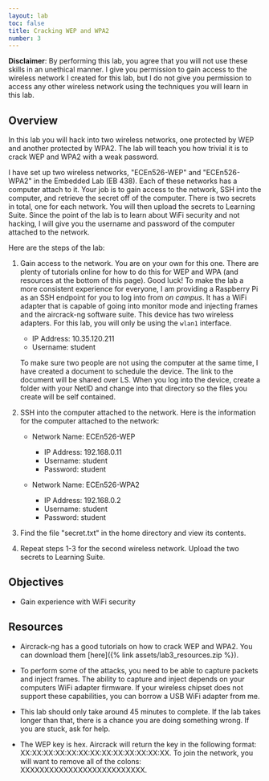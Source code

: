 ```yaml
---
layout: lab
toc: false
title: Cracking WEP and WPA2
number: 3
---
```


<div class="alert alert-primary" role="alert">
    <b>Disclaimer</b>: By performing this lab, you agree that you will not use these skills in an unethical manner. I give you permission to gain access to the wireless network I created for this lab, but I do not give you permission to access any other wireless network using the techniques you will learn in this lab.
</div>

## Overview

In this lab you will hack into two wireless networks, one protected by WEP and another protected by WPA2. The lab will teach you how trivial it is to crack WEP and WPA2 with a weak password.

I have set up two wireless networks, "ECEn526-WEP" and "ECEn526-WPA2" in the Embedded Lab (EB 438). Each of these networks has a computer attach to it. Your job is to gain access to the network, SSH into the computer, and retrieve the secret off of the computer. There is two secrets in total, one for each network. You will then upload the secrets to Learning Suite. Since the point of the lab is to learn about WiFi security and not hacking, I will give you the username and password of the computer attached to the network.

Here are the steps of the lab:

1. Gain access to the network. You are on your own for this one. There are plenty of tutorials online for how to do this for WEP and WPA (and resources at the bottom of this page). Good luck! To make the lab a more consistent experience for everyone, I am providing a Raspberry Pi as an SSH endpoint for you to log into from *on campus*. It has a WiFi adapter that is capable of going into monitor mode and injecting frames and the aircrack-ng software suite. This device has two wireless adapters. For this lab, you will only be using the `wlan1` interface.
    - IP Address: 10.35.120.211
    - Username: student

     To make sure two people are not using the computer at the same time, I have created a document to schedule the device. The link to the document will be shared over LS. When you log into the device, create a folder with your NetID and change into that directory so the files you create will be self contained.
   
2. SSH into the computer attached to the network. Here is the information for the computer attached to the network:
    - Network Name: ECEn526-WEP
      - IP Address: 192.168.0.11
      - Username: student
      - Password: student

    - Network Name: ECEn526-WPA2
      - IP Address: 192.168.0.2
      - Username: student
      - Password: student
      
3. Find the file "secret.txt" in the home directory and view its contents. 
   
4. Repeat steps 1-3 for the second wireless network. Upload the two secrets to Learning Suite.

## Objectives

- Gain experience with WiFi security

## Resources

- Aircrack-ng has a good tutorials on how to crack WEP and WPA2. You can download them [here]({% link assets/lab3_resources.zip %}).

- To perform some of the attacks, you need to be able to capture packets and inject frames. The ability to capture and inject depends on your computers WiFi adapter firmware. If your wireless chipset does not support these capabilities, you can borrow a USB WiFi adapter from me.

- This lab should only take around 45 minutes to complete. If the lab takes longer than that, there is a chance you are doing something wrong. If you are stuck, ask for help.

- The WEP key is hex. Aircrack will return the key in the following format: XX:XX:XX:XX:XX:XX:XX:XX:XX:XX:XX:XX:XX. To join the network, you will want to remove all of the colons: XXXXXXXXXXXXXXXXXXXXXXXXXX.

